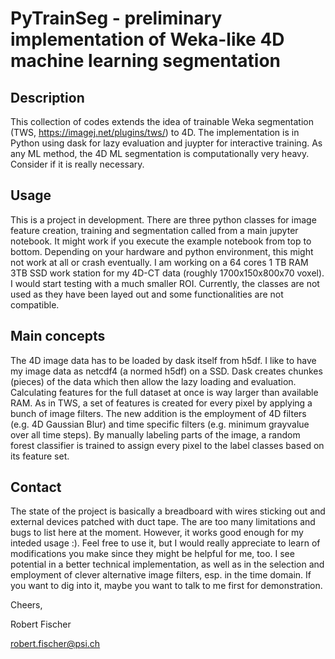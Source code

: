 # PyTrainSeg - preliminary implementation of Weka-like 4D machine learning segmentation

## Description

This collection of codes extends the idea of trainable Weka segmentation (TWS, https://imagej.net/plugins/tws/) to 4D. The implementation is in Python using dask for lazy evaluation and juypter for interactive training. As any ML method, the 4D ML segmentation is computationally very heavy. Consider if it is really necessary.


## Usage
This is a project in development. There are three python classes for image feature creation, training and segmentation called from a main jupyter notebook. 
It might work if you execute the example notebook from top to bottom. Depending on your hardware and python environment, this might not work at all or crash eventually. 
I am working on a 64 cores 1 TB RAM 3TB SSD work station for my 4D-CT data (roughly 1700x150x800x70 voxel). I would start testing with a much smaller ROI.
Currently, the classes are not used as they have been layed out and some functionalities are not compatible.

## Main concepts

The 4D image data has to be loaded by dask itself from h5df. I like to have my image data as netcdf4 (a normed h5df) on a SSD. Dask creates chunkes (pieces) of the data which then allow the lazy loading and evaluation. Calculating features for the full dataset at once is way larger than available RAM.  As in TWS, a set of features is created for every pixel by applying a bunch of image filters. The new addition is the employment of 4D filters (e.g. 4D Gaussian Blur) and time specific filters (e.g. minimum grayvalue over all time steps). By manually labeling parts of the image, a random forest classifier is trained to assign every pixel to the label classes based on its feature set.

## Contact

The state of the project is basically a breadboard with wires sticking out and external devices patched with duct tape. The are too many limitations and bugs to list here at the moment. However, it works good enough for my inteded usage :). Feel free to use it, but I would really appreciate to learn of modifications you make since they might be helpful for me, too.
I see potential in a better technical implementation, as well as in the selection and employment of clever alternative image filters, esp. in the time domain.
If you want to dig into it, maybe you want to talk to me first for demonstration.


Cheers,

Robert Fischer

robert.fischer@psi.ch
